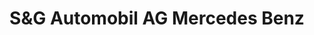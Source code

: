 ---
title: "S&G Automobil AG Mercedes Benz"
url: /wolfach/sundg-automobil-ag-mercedes-benz/
shop: Autowerkstatt
---